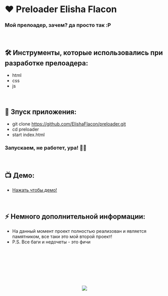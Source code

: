 <h1> 
     ❤️ Preloader Elisha Flacon
</h1>

<h3>
Мой прелоадер, зачем? да просто так :P
</h3>


</br>



<h2>
  🛠️ Инструменты, которые использовались при разработке прелоадера:
</h2>

- html
- css
- js



</br>



<h2>
  🚀 Зпуск приложения:
</h2>

- git clone https://github.com/ElishaFlacon/preloader.git
- cd preloader
- start index.html
<h3>
    Запускаем, не работет, ура! 🗿🚬
</h3>



</br>



<h2>
 📺 Демо:
</h2>

- <a href="https://elishaflacon.github.io/preloader/">Нажать чтобы демо!</a>



</br>



<h2>
⚡ Немного дополнительной информации:
</h2>

- На данный момент проект полностью реализован и является памятником, все таки это мой второй проект!
- P.S. Все баги и недочеты - это фичи



<br/>
<br/>
<br/>
<br/>
<br/>
<br/>



<p align="center">
  <img src="https://capsule-render.vercel.app/api?type=waving&color=d179b8&height=64&section=footer"/>
</p>
